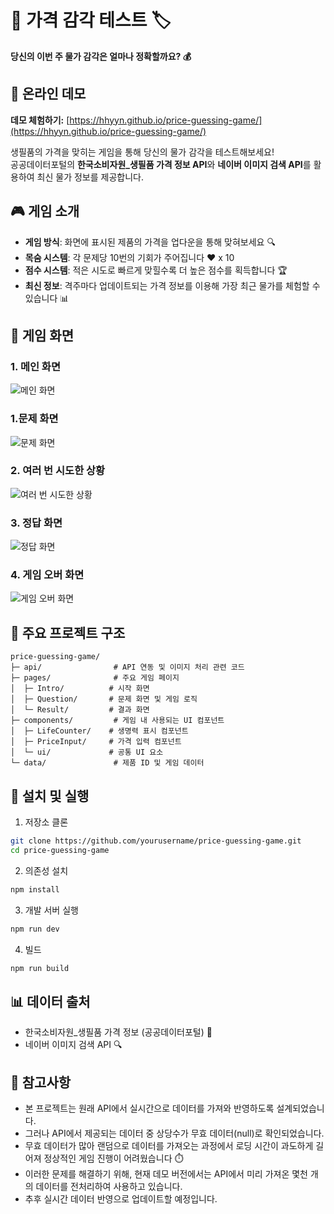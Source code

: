 # 🛒 가격 감각 테스트 🏷️

**당신의 이번 주 물가 감각은 얼마나 정확할까요? 💰**

## 🔗 온라인 데모

**데모 체험하기:** [https://hhyyn.github.io/price-guessing-game/](https://hhyyn.github.io/price-guessing-game/)

생필품의 가격을 맞히는 게임을 통해 당신의 물가 감각을 테스트해보세요!<br />
공공데이터포털의 **한국소비자원_생필품 가격 정보 API**와 **네이버 이미지 검색 API**를 활용하여 최신 물가 정보를 제공합니다.

## 🎮 게임 소개
- **게임 방식**: 화면에 표시된 제품의 가격을 업다운을 통해 맞혀보세요 🔍
- **목숨 시스템**: 각 문제당 10번의 기회가 주어집니다 ❤️ x 10
- **점수 시스템**: 적은 시도로 빠르게 맞힐수록 더 높은 점수를 획득합니다 🏆
- **최신 정보**: 격주마다 업데이트되는 가격 정보를 이용해 가장 최근 물가를 체험할 수 있습니다 📊

## 📱 게임 화면
### 1. 메인 화면
![메인 화면](./readme_img/1.png)

### 1.문제 화면
![문제 화면](./readme_img/2.png)

### 2. 여러 번 시도한 상황
![여러 번 시도한 상황](./readme_img/3.png)

### 3. 정답 화면
![정답 화면](./readme_img/4.png)

### 4. 게임 오버 화면
![게임 오버 화면](./readme_img/5.png)


## 📂 주요 프로젝트 구조

```
price-guessing-game/
├─ api/                # API 연동 및 이미지 처리 관련 코드
├─ pages/              # 주요 게임 페이지
│  ├─ Intro/          # 시작 화면
│  ├─ Question/       # 문제 화면 및 게임 로직
│  └─ Result/         # 결과 화면
├─ components/         # 게임 내 사용되는 UI 컴포넌트
│  ├─ LifeCounter/    # 생명력 표시 컴포넌트
│  ├─ PriceInput/     # 가격 입력 컴포넌트
│  └─ ui/             # 공통 UI 요소
└─ data/               # 제품 ID 및 게임 데이터
```

## 🚀 설치 및 실행

1. 저장소 클론
```bash
git clone https://github.com/yourusername/price-guessing-game.git
cd price-guessing-game
```

2. 의존성 설치
```bash
npm install
```

3. 개발 서버 실행
```bash
npm run dev
```

4. 빌드
```bash
npm run build
```

## 📊 데이터 출처

- 한국소비자원_생필품 가격 정보 (공공데이터포털) 🛒
- 네이버 이미지 검색 API 🔍

## 📝 참고사항

- 본 프로젝트는 원래 API에서 실시간으로 데이터를 가져와 반영하도록 설계되었습니다.
- 그러나 API에서 제공되는 데이터 중 상당수가 무효 데이터(null)로 확인되었습니다.
- 무효 데이터가 많아 랜덤으로 데이터를 가져오는 과정에서 로딩 시간이 과도하게 길어져 정상적인 게임 진행이 어려웠습니다 ⏱️
- 이러한 문제를 해결하기 위해, 현재 데모 버전에서는 API에서 미리 가져온 몇천 개의 데이터를 전처리하여 사용하고 있습니다.
- 추후 실시간 데이터 반영으로 업데이트할 예정입니다.